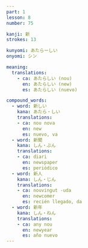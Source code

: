 ```yaml
---
part: 1
lesson: 8
number: 75

kanji: 新
strokes: 13

kunyomi: あたらーしい
onyomi: シン

meaning:
  translations:
    - ca: あたらしい (nou)
      en: あたらしい (new)
      es: あたらしい (nuevo)

compound_words:
  - word: 新しい
    kana: あたら・しい
    translations:
    - ca: nou nova
      en: new
      es: nuevo, va
  - word: 新聞
    kana: しん・ぶん
    translations:
    - ca: diari
      en: newspaper
      es: periódico
  - word: 新人
    kana: しん・じん
    translations:
    - ca: nouvingut -uda
      en: newcomer
      es: recién llegado, da
  - word: 新年
    kana: しん・ねん
    translations:
    - ca: any nou
      en: newyear
      es: año nuevo
---
```

